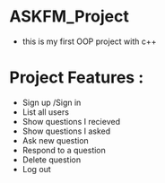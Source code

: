 # ASKFM_Project
- this is my first OOP project with c++

# Project Features :
- Sign up /Sign in
- List all users
- Show questions I recieved
- Show questions I asked
- Ask new question
- Respond to a question
- Delete question
- Log out
